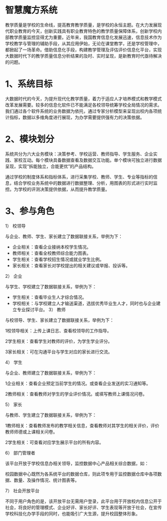 # 智慧魔方系统


教学质量是学校的生命线，提高教育教学质量，是学校的永恒主题。在大力发展现代职业教育的今天，创新实践具有职业教育特色的教学质量保障体系，创新学校内部教学质量监控显得尤为重要。近年来，我国教育信息化发展迅速，信息技术作为学校教学与管理的辅助手段，从其应用伊始，无论在课堂教学，还是学校管理中，都掀起了一场革命。借助信息化手段，构建教学管理及评估评价信息化平台，实现大数据时代下的教学质量信息分析结果的及时、实时呈现，是新教育时代亟待解决的问题。
# 1、系统目标
大数据时代的今天，为提升现代化教学质量，着力于适应人才培养模式和教学模式改革发展需要。较多的信息化软件已不能满足各校领导统筹学校全局情况的需求。我们通过各个软件系统的业务数据为依托，通过专家分析模型来呈现出校内各项统计指标，数据以多维角度进行展现，为办学需要提供强有力的决策依据。 

# 2、模块划分
系统共分为六大业务模块：决策参考、学校运营、教师指导、学生服务、企业实践、家校互动。每个模块具备数据查看及数据交互功能。单个模块可独立进行数据呈现，实现“拆能独立，合能更优”的产品结构。

通过学校的制度体系和指标体系，进行采集学校、教师、学生、专业等指标的信息，结合学校业务系统中的数据进行数据整理、分析，用图表的形式进行实时监控。为学校的评测决策提供依据，从而提升教学质量。 

# 3、参与角色
1） 校领导

与企业、教师、学生、家长建立了数据联接关系，举例为下：

* 企业相关：查看企业接纳本校学生情况。
* 教师相关：查看全校教师综合能力图表。
* 学生相关：查看学校招生情况或就业学生比例。
* 家长相关：查看家长对学校提出的相关建议或举报、投诉等。

2） 企业

与学生、学校建立了数据联接关系，举例为下：

* 学生相关：查看毕业生人才综合情况。
* 学校相关：与学校建立人才输送渠道，选拔优秀毕业生人才，同时也与企业建立专业探讨平台。
3） 教师

与校领导、学生、家长建立了数据联接关系，举例为下：

1校领导相关：上传上课日志、查看校领导的工作指导。

2学生相关：查看学生对教师的评价，为学生学业评分。

3家长相关：可在沟通平台与学生对应的家长进行交流。

4） 学生

与企业、教师建立了数据联接关系，举例为下：

1企业相关：查看企业预定当前学生的情况。或查看企业发送的实习通知等。

2教师相关：查看教师对学生的学业评价情况。或填写教师上课情况问卷。

5） 家长

与教师、学生建立了数据联接关系，举例为下：

1教师相关：查看教师发布的教学相关信息，查看教师对其学生的相关评价，评价教师师德或上课相关问卷。

2学生相关：可查看对应学生展示平台的所有内容。

6） 部门管理者

该平台开放于学校信息办相关领导，监控数据中心产品相关综合数据，如：

校园数据中心既然为各系统平台的数据仓库，则此项专用于监控数据仓库中各项数据、数量、及操作情况、统计图表等。

 
7） 社会开放平台

不同于用户角色的是，该开放平台无需用户登录，此平台用于开放校内信息公开于社会，将良好的管理模式、企业好评、家长好评、学生表现等开放于社会，在宣传学校科技化办学手段的同时，也能吸引广大生源，提升校园整体形象。 









